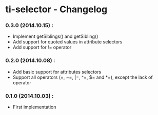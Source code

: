 # ti-selector - Changelog

### 0.3.0 (2014.10.15) :

 * Implement getSiblings() and getSibling()
 * Add support for quoted values in attribute selectors
 * Add support for != operator

### 0.2.0 (2014.10.08) :

 * Add basic support for attributes selectors
 * Support all operators (=, ~=, |=, ^=, $= and *=), except the lack of operator

### 0.1.0 (2014.10.03) :

 * First implementation
